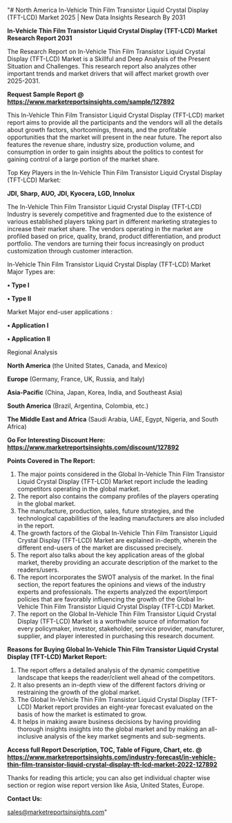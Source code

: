"# North America In-Vehicle Thin Film Transistor Liquid Crystal Display (TFT-LCD) Market 2025 | New Data Insights Research By 2031

<strong>In-Vehicle Thin Film Transistor Liquid Crystal Display (TFT-LCD) Market Research Report 2031</strong>

The Research Report on In-Vehicle Thin Film Transistor Liquid Crystal Display (TFT-LCD) Market is a Skillful and Deep Analysis of the Present Situation and Challenges. This research report also analyzes other important trends and market drivers that will affect market growth over 2025-2031.

<strong>Request Sample Report @ <a href=https://www.marketreportsinsights.com/sample/127892>https://www.marketreportsinsights.com/sample/127892</a></strong>

This In-Vehicle Thin Film Transistor Liquid Crystal Display (TFT-LCD) market report aims to provide all the participants and the vendors will all the details about growth factors, shortcomings, threats, and the profitable opportunities that the market will present in the near future. The report also features the revenue share, industry size, production volume, and consumption in order to gain insights about the politics to contest for gaining control of a large portion of the market share.

Top Key Players in the In-Vehicle Thin Film Transistor Liquid Crystal Display (TFT-LCD) Market:

<strong>JDI, Sharp, AUO, JDI, Kyocera, LGD, Innolux</strong>

The In-Vehicle Thin Film Transistor Liquid Crystal Display (TFT-LCD) Industry is severely competitive and fragmented due to the existence of various established players taking part in different marketing strategies to increase their market share. The vendors operating in the market are profiled based on price, quality, brand, product differentiation, and product portfolio. The vendors are turning their focus increasingly on product customization through customer interaction.

In-Vehicle Thin Film Transistor Liquid Crystal Display (TFT-LCD) Market Major Types are:

<strong>• Type I

• Type II</strong>

Market Major end-user applications :

<strong>• Application I

• Application II</strong>

Regional Analysis

</u><strong><b>North America</b></strong> (the United States, Canada, and Mexico)

<strong><b>Europe </b></strong>(Germany, France, UK, Russia, and Italy)

<strong><b>Asia-Pacific</b></strong> (China, Japan, Korea, India, and Southeast Asia)

<strong><b>South America</b></strong> (Brazil, Argentina, Colombia, etc.)

<strong><b>The Middle East and Africa</b></strong> (Saudi Arabia, UAE, Egypt, Nigeria, and South Africa)

<strong>Go For Interesting Discount Here: <a href=https://www.marketreportsinsights.com/discount/127892>https://www.marketreportsinsights.com/discount/127892</a></strong>

<strong>Points Covered in The Report:</strong>
<ol>
  <li>The major points considered in the Global In-Vehicle Thin Film Transistor Liquid Crystal Display (TFT-LCD) Market report include the leading competitors operating in the global market.</li>
  <li>The report also contains the company profiles of the players operating in the global market.</li>
  <li>The manufacture, production, sales, future strategies, and the technological capabilities of the leading manufacturers are also included in the report.</li>
  <li>The growth factors of the Global In-Vehicle Thin Film Transistor Liquid Crystal Display (TFT-LCD) Market are explained in-depth, wherein the different end-users of the market are discussed precisely.</li>
  <li>The report also talks about the key application areas of the global market, thereby providing an accurate description of the market to the readers/users.</li>
  <li>The report incorporates the SWOT analysis of the market. In the final section, the report features the opinions and views of the industry experts and professionals. The experts analyzed the export/import policies that are favorably influencing the growth of the Global In-Vehicle Thin Film Transistor Liquid Crystal Display (TFT-LCD) Market.</li>
  <li>The report on the Global In-Vehicle Thin Film Transistor Liquid Crystal Display (TFT-LCD) Market is a worthwhile source of information for every policymaker, investor, stakeholder, service provider, manufacturer, supplier, and player interested in purchasing this research document.</li>
</ol>
<strong>Reasons for Buying Global In-Vehicle Thin Film Transistor Liquid Crystal Display (TFT-LCD) Market Report:</strong>

<ol>
  <li>The report offers a detailed analysis of the dynamic competitive landscape that keeps the reader/client well ahead of the competitors.</li>
  <li>It also presents an in-depth view of the different factors driving or restraining the growth of the global market.</li>
  <li>The Global In-Vehicle Thin Film Transistor Liquid Crystal Display (TFT-LCD) Market report provides an eight-year forecast evaluated on the basis of how the market is estimated to grow.</li>
  <li>It helps in making aware business decisions by having providing thorough insights insights into the global market and by making an all-inclusive analysis of the key market segments and sub-segments.</li>
</ol>
<strong>Access full Report Description, TOC, Table of Figure, Chart, etc. @ <a href=https://www.marketreportsinsights.com/industry-forecast/in-vehicle-thin-film-transistor-liquid-crystal-display-tft-lcd-market-2022-127892>https://www.marketreportsinsights.com/industry-forecast/in-vehicle-thin-film-transistor-liquid-crystal-display-tft-lcd-market-2022-127892</a></strong>


Thanks for reading this article; you can also get individual chapter wise section or region wise report version like Asia, United States, Europe.

<strong>Contact Us:</strong>

sales@marketreportsinsights.com"
